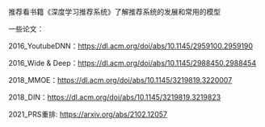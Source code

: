 推荐看书籍《深度学习推荐系统》了解推荐系统的发展和常用的模型

一些论文：

2016_YoutubeDNN：https://dl.acm.org/doi/abs/10.1145/2959100.2959190

2016_Wide & Deep：https://dl.acm.org/doi/abs/10.1145/2988450.2988454

2018_MMOE：https://dl.acm.org/doi/abs/10.1145/3219819.3220007

2018_DIN：https://dl.acm.org/doi/abs/10.1145/3219819.3219823



2021_PRS重排: https://arxiv.org/abs/2102.12057







